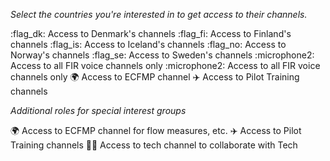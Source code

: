 *Select the countries you're interested in to get access to their channels.*

:flag_dk: Access to Denmark's channels
:flag_fi: Access to Finland's channels
:flag_is: Access to Iceland's channels
:flag_no: Access to Norway's channels
:flag_se: Access to Sweden's channels
:microphone2: Access to all FIR voice channels only
:microphone2: Access to all FIR voice channels only
:earth_africa: Access to ECFMP channel
:airplane: Access to Pilot Training channels

*Additional roles for special interest groups*

:earth_africa: Access to ECFMP channel for flow measures, etc.
:airplane: Access to Pilot Training channels
:technologist: Access to tech channel to collaborate with Tech
